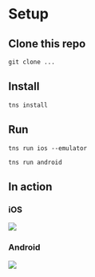 # Setup

## Clone this repo

`git clone ...`

## Install

`tns install`

## Run

`tns run ios --emulator`

`tns run android`

## In action

### iOS

[![](https://img.youtube.com/vi/J5CflfiupbA/0.jpg)](https://www.youtube.com/watch?v=J5CflfiupbA)

### Android

[![](https://img.youtube.com/vi/zb_SCxQOB8w/0.jpg)](https://www.youtube.com/watch?v=zb_SCxQOB8w)